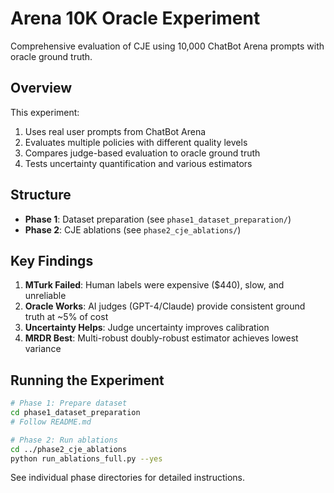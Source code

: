 # Arena 10K Oracle Experiment

Comprehensive evaluation of CJE using 10,000 ChatBot Arena prompts with oracle ground truth.

## Overview

This experiment:
1. Uses real user prompts from ChatBot Arena
2. Evaluates multiple policies with different quality levels
3. Compares judge-based evaluation to oracle ground truth
4. Tests uncertainty quantification and various estimators

## Structure

- **Phase 1**: Dataset preparation (see `phase1_dataset_preparation/`)
- **Phase 2**: CJE ablations (see `phase2_cje_ablations/`)

## Key Findings

1. **MTurk Failed**: Human labels were expensive ($440), slow, and unreliable
2. **Oracle Works**: AI judges (GPT-4/Claude) provide consistent ground truth at ~5% of cost
3. **Uncertainty Helps**: Judge uncertainty improves calibration
4. **MRDR Best**: Multi-robust doubly-robust estimator achieves lowest variance

## Running the Experiment

```bash
# Phase 1: Prepare dataset
cd phase1_dataset_preparation
# Follow README.md

# Phase 2: Run ablations
cd ../phase2_cje_ablations
python run_ablations_full.py --yes
```

See individual phase directories for detailed instructions.